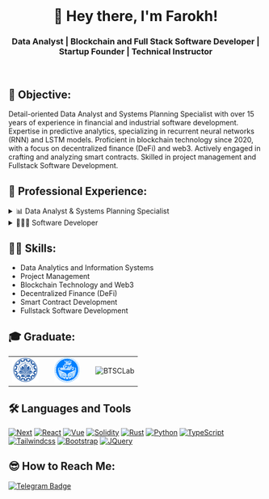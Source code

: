 <br />
<h1 align="center">👋 Hey there, I'm Farokh!</h1>
<h3 align="center">Data Analyst | Blockchain and Full Stack Software Developer | Startup Founder | Technical Instructor</h3>
<br />

## 🎯 Objective:
Detail-oriented Data Analyst and Systems Planning Specialist with over 15 years of experience in financial and industrial software development. Expertise in predictive analytics, specializing in recurrent neural networks (RNN) and LSTM models.
Proficient in blockchain technology since 2020, with a focus on decentralized finance (DeFi) and web3. Actively engaged in crafting and analyzing smart contracts. Skilled in project management and Fullstack Software Development.
 
## 💼 Professional Experience:
<details>
  <summary>📊 Data Analyst & Systems Planning Specialist</summary>
  <ol>
    <li>
      Lead the development and implementation of predictive analytics solutions utilizing recurrent neural networks (RNN) and LSTM models.
    </li>
    <li>
      Spearheaded projects to optimize systems planning processes, resulting in improved efficiency and cost savings.
    </li>
    <li>
      Provided strategic insights through data analysis to drive decision-making processes.
    </li>
    <li>
      Collaborated with cross-functional teams to design and implement innovative solutions to complex problems.
    </li>
    <li>
      Actively contributed to the adoption of blockchain technology within the organization, specializing in DeFi and web3 applications.
    </li>
    <li>
      Conducted thorough analysis of smart contracts to ensure security and efficiency.
    </li>
    <li>
      Managed project timelines, budgets, and resources to ensure successful project completion.
    </li>
  </ol>
</details>
<details>
  <summary>👨🏻‍💻 Software Developer</summary>
  <ol>
    <li>
      Developed and maintained specialized financial and industrial software applications.
    </li>
    <li>
      Implemented blockchain technology into existing software systems, enhancing security and transparency.
    </li>
    <li>
      Collaborated with clients to understand their needs and translate requirements into technical specifications.
    </li>
    <li>
      Conducted code reviews and implemented best practices to ensure high-quality software deliverables.
    </li>
    <li>
      Provided technical support and training to end-users.
    </li>
    <li>
      Led Fullstack Software Development projects from concept to delivery, coordinating with designers, developers, and stakeholders.
    </li>
  </ol>
</details>

## 🤹🏻 Skills:
- Data Analytics and Information Systems
- Project Management
- Blockchain Technology and Web3
- Decentralized Finance (DeFi)
- Smart Contract Development
- Fullstack Software Development

## 🎓 Graduate:
<table>
  <tr>
    <td style="border: none;"><img src="./assets/sharif-university.png" height="50" alt="SHUT"></td>
    <td style="border: none;">&nbsp;</td>
    <td style="border: none;"><img src="./assets/tehran-university.png" height="50" alt="TU"></td>
    <td style="border: none;">&nbsp;</td>
    <td style="border: none;"><img src="./assets/btcslab.png" height="50" alt="BTSCLab"></td>
  </tr>
</table>

## 🛠️ Languages and Tools 
[![Next][Next.js]][Next-url]
[![React][React.js]][React-url]
[![Vue][Vue.js]][Vue-url]
[![Solidity][Solidity.org]][Solidity-url]
[![Rust][Rust-lang.org]][Rust-url]
[![Python][Python.org]][Python-url]
[![TypeScript][TypeScript.org]][TypeScript-url]
[![Tailwindcss][Tailwindcss.com]][Bootstrap-url]
[![Bootstrap][Bootstrap.com]][Bootstrap-url]
[![JQuery][JQuery.com]][JQuery-url]




## 😎 How to Reach Me:
[![Telegram Badge](https://img.shields.io/badge/Telegram-blue?style=flat&logo=telegram&logoColor=white)](https://t.me/FAR0KH)


<!-- MARKDOWN LINKS & IMAGES -->
<!-- https://www.markdownguide.org/basic-syntax/#reference-style-links -->
[Next.js]: https://img.shields.io/badge/next.js-000000?style=for-the-badge&logo=nextdotjs&logoColor=white
[Next-url]: https://nextjs.org/
[React.js]: https://img.shields.io/badge/React-20232A?style=for-the-badge&logo=react&logoColor=61DAFB
[React-url]: https://reactjs.org/
[Vue.js]: https://img.shields.io/badge/Vue.js-35495E?style=for-the-badge&logo=vuedotjs&logoColor=4FC08D
[Vue-url]: https://vuejs.org/
[Solidity.org]: https://img.shields.io/badge/solidity-lang-lightgrey?style=for-the-badge&logo=solidity&logoColor=lightgrey
[Solidity-url]: https://soliditylang.org/
[Rust-lang.org]: https://img.shields.io/badge/Rust-000000?style=for-the-badge&logo=rust&logoColor=white
[Rust-url]: https://www.rust-lang.org/
[Python.org]: https://img.shields.io/badge/Python-3776AB?style=for-the-badge&logo=python&logoColor=white
[Python-url]: https://www.python.org/
[TypeScript.org]: https://img.shields.io/badge/-TypeScript-black?style=for-the-badge&logoColor=white&logo=typescript&color=3178C6
[TypeScript-url]: https://www.typescriptlang.org/
[Tailwindcss.com]: https://img.shields.io/badge/tailwindcss-0F172A?style=for-the-badge&logo=tailwindcss
[Tailwindcss-url]: https://tailwindcss.com/
[Bootstrap.com]: https://img.shields.io/badge/Bootstrap-563D7C?style=for-the-badge&logo=bootstrap&logoColor=white
[Bootstrap-url]: https://getbootstrap.com
[JQuery.com]: https://img.shields.io/badge/jQuery-0769AD?style=for-the-badge&logo=jquery&logoColor=white
[JQuery-url]: https://jquery.com 